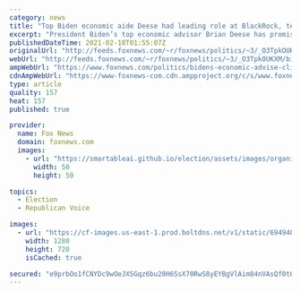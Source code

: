 ```yaml
---
category: news
title: "Top Biden economic aide Deese had leading role at BlackRock, termed the ‘largest investor in deforestation’"
excerpt: "President Biden’s top economic advisor Brian Deese has promised to give environmentalism a front-and-center focus in his agenda to spur job growth, but Deese’s record with BlackRock drew bitter outcries from environmentalists. "
publishedDateTime: 2021-02-18T01:55:07Z
originalUrl: "http://feeds.foxnews.com/~r/foxnews/politics/~3/_O3TpkOUKXM/bidens-economic-advise-climate-crisis-blackrock-deforestation"
webUrl: "http://feeds.foxnews.com/~r/foxnews/politics/~3/_O3TpkOUKXM/bidens-economic-advise-climate-crisis-blackrock-deforestation"
ampWebUrl: "https://www.foxnews.com/politics/bidens-economic-advise-climate-crisis-blackrock-deforestation.amp"
cdnAmpWebUrl: "https://www-foxnews-com.cdn.ampproject.org/c/s/www.foxnews.com/politics/bidens-economic-advise-climate-crisis-blackrock-deforestation.amp"
type: article
quality: 157
heat: 157
published: true

provider:
  name: Fox News
  domain: foxnews.com
  images:
    - url: "https://smartableai.github.io/election/assets/images/organizations/foxnews.com-50x50.jpg"
      width: 50
      height: 50

topics:
  - Election
  - Republican Voice

images:
  - url: "https://cf-images.us-east-1.prod.boltdns.net/v1/static/694940094001/42062da5-16e0-4037-a730-e3584328ccb1/18454cad-9594-4df4-929b-9de43f9366d1/1280x720/match/image.jpg"
    width: 1280
    height: 720
    isCached: true

secured: "e9prbOo1fCNYDc9wOeJXSGqz6bu20H6SsX70RwS8yEYBgVlAim84nVAsQf0tOCOYjCAxLLrEHu818MIyW3cSzlsBf5kz9NnhCAD2blJRSYZmatZnw4zb2aG0QZhNwYe/m42puswjjiY9u9TqzArKmGCypI37ue1PFSOoKkYV5ftHGtGitfySoN2LDXlvx5QJJKG7WJZoC4oZJo6/gAIM2Ljwdy7B4GLeffTBjppz+TR3afjbCPLdvJO5LYigkzrV+Vqvmh/REk1MVoN2TTIdUu7dDmy93x8wMtc1FkruHM6vK8TrqXOnoSXMdwLXjvP1Xs2EnlG7cV3wLaZ2kSlqFWYeLAviHIdLl2XNsWLTnvY=;9tzx+NaOdezEFMXvfV/z1Q=="
---
```


